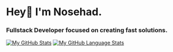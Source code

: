 <h1>Hey👋 I'm Nosehad.</h1>
<h3>Fullstack Developer focused on creating fast solutions.</h3>

[![My GitHub Stats](https://github-readme-stats.vercel.app/api/?username=nosehad&count_private=true&theme=dracula&showicons=true)]()
[![My GitHub Language Stats](https://github-readme-stats.vercel.app/api/top-langs/?username=nosehad&langs_count=5&theme=dracula)]()

<!--
**nosehad/nosehad** is a ✨ _special_ ✨ repository because its `README.md` (this file) appears on your GitHub profile.

Here are some ideas to get you started:

- 🔭 I’m currently working on ...
- 🌱 I’m currently learning ...
- 👯 I’m looking to collaborate on ...
- 🤔 I’m looking for help with ...
- 💬 Ask me about ...
- 📫 How to reach me: ...
- 😄 Pronouns: ...
- ⚡ Fun fact: ...
-->
